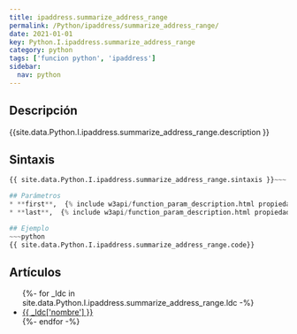 ```yaml
---
title: ipaddress.summarize_address_range
permalink: /Python/ipaddress/summarize_address_range/
date: 2021-01-01
key: Python.I.ipaddress.summarize_address_range
category: python
tags: ['funcion python', 'ipaddress']
sidebar: 
  nav: python
---
```


## Descripción
{{site.data.Python.I.ipaddress.summarize_address_range.description }}

## Sintaxis
~~~python
{{ site.data.Python.I.ipaddress.summarize_address_range.sintaxis }}~~~

## Parámetros
* **first**,  {% include w3api/function_param_description.html propiedad=site.data.Python.I.ipaddress.summarize_address_range valor="first" %}
* **last**,  {% include w3api/function_param_description.html propiedad=site.data.Python.I.ipaddress.summarize_address_range valor="last" %}

## Ejemplo
~~~python
{{ site.data.Python.I.ipaddress.summarize_address_range.code}}
~~~

## Artículos
<ul>
{%- for _ldc in site.data.Python.I.ipaddress.summarize_address_range.ldc -%}
   <li>
       <a href="{{_ldc['url'] }}">{{ _ldc['nombre'] }}</a>
   </li>
{%- endfor -%}
</ul>
